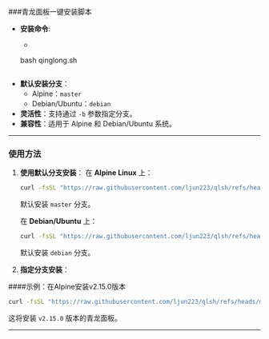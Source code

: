 ###青龙面板一键安装脚本

- **安装命令**:
  - ```bash
  bash qinglong.sh
    ```
- **默认安装分支**：
  - Alpine：`master`
  - Debian/Ubuntu：`debian`
- **灵活性**：支持通过 `-b` 参数指定分支。
- **兼容性**：适用于 Alpine 和 Debian/Ubuntu 系统。

---
### 使用方法

1. **使用默认分支安装**：
   在 **Alpine Linux** 上：
     ```bash
     curl -fsSL "https://raw.githubusercontent.com/ljun223/qlsh/refs/heads/main/qinglong.sh" -o qinglong.sh &&bash qinglong.sh
     ```
     默认安装 `master` 分支。

   在 **Debian/Ubuntu** 上：
     ```bash
     curl -fsSL "https://raw.githubusercontent.com/ljun223/qlsh/refs/heads/main/qinglong.sh" -o qinglong.sh &&bash qinglong.sh
     ```
     默认安装 `debian` 分支。

2. **指定分支安装**：

####示例：在Alpine安装v2.15.0版本

   ```bash
   curl -fsSL "https://raw.githubusercontent.com/ljun223/qlsh/refs/heads/main/qinglong.sh" -o qinglong.sh &&bash qinglong.sh -b v2.15.0
   ```
   这将安装 `v2.15.0` 版本的青龙面板。

---